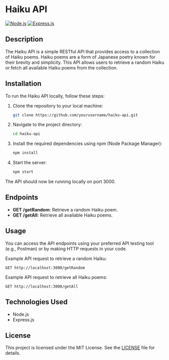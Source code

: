 # Haiku API

[![Node.js](https://img.shields.io/badge/Node.js-v14.x-green.svg)](https://nodejs.org/)
[![Express.js](https://img.shields.io/badge/Express.js-v4.x-blue.svg)](https://expressjs.com/)

## Description

The Haiku API is a simple RESTful API that provides access to a collection of Haiku poems. Haiku poems are a form of Japanese poetry known for their brevity and simplicity. This API allows users to retrieve a random Haiku or fetch all available Haiku poems from the collection.

## Installation

To run the Haiku API locally, follow these steps:

1. Clone the repository to your local machine:

   ```bash
   git clone https://github.com/yourusername/haiku-api.git
   ```

2. Navigate to the project directory:

   ```bash
   cd haiku-api
   ```

3. Install the required dependencies using npm (Node Package Manager):

   ```bash
   npm install
   ```

4. Start the server:

   ```bash
   npm start
   ```

The API should now be running locally on port 3000.

## Endpoints

- **GET /getRandom**: Retrieve a random Haiku poem.
- **GET /getAll**: Retrieve all available Haiku poems.

## Usage

You can access the API endpoints using your preferred API testing tool (e.g., Postman) or by making HTTP requests in your code.

Example API request to retrieve a random Haiku:
```
GET http://localhost:3000/getRandom
```

Example API request to retrieve all Haiku poems:
```
GET http://localhost:3000/getAll
```

## Technologies Used

- Node.js
- Express.js

## License

This project is licensed under the MIT License. See the [LICENSE](LICENSE) file for details.
